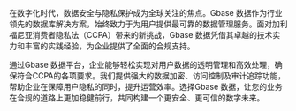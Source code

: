 在数字化时代，数据安全与隐私保护成为全球关注的焦点。Gbase 数据作为行业领先的数据库解决方案，始终致力于为用户提供最可靠的数据管理服务。面对加利福尼亚消费者隐私法（CCPA）带来的新挑战，Gbase 数据凭借其卓越的技术实力和丰富的实践经验，为企业提供了全面的合规支持。

通过Gbase 数据平台，企业能够轻松实现对用户数据的透明管理和高效处理，确保符合CCPA的各项要求。我们提供强大的数据加密、访问控制及审计追踪功能，帮助企业在保障用户隐私的同时，提升运营效率。选择Gbase 数据，让您的业务在合规的道路上更加稳健前行，共同构建一个更安全、更可信的数字未来。